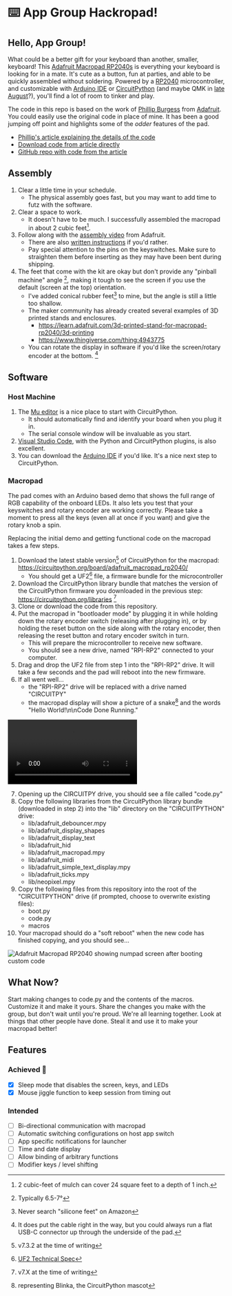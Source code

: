 # :keyboard: App Group Hackropad!

## Hello, App Group!

What could be a better gift for your keyboard than another, smaller, keyboard! This [Adafruit Macropad RP2040s](https://learn.adafruit.com/adafruit-macropad-rp2040) is everything your keyboard is looking for in a mate. It's cute as a button, fun at parties, and able to be quickly assembled without soldering. Powered by a [RP2040](https://www.raspberrypi.com/products/rp2040/) microcontroller, and customizable with [Arduino IDE](https://www.arduino.cc/en/software) or [CircuitPython](https://circuitpython.org) (and maybe QMK in [late August](https://github.com/qmk/qmk_firmware/issues/11649#issuecomment-1173050422)?), you'll find a lot of room to tinker and play.

The code in this repo is based on the work of [Phillip Burgess](https://github.com/PaintYourDragon) from [Adafruit](https://www.adafruit.com). You could easily use the original code in place of mine. It has been a good jumping off point and highlights some of the _odder_ features of the pad.

- [Phillip's article explaining the details of the code](https://learn.adafruit.com/macropad-hotkeys)
- [Download code from article directly](https://learn.adafruit.com/pages/22617/elements/3099360/download?type=zip)
- [GitHub repo with code from the article ](https://github.com/adafruit/Adafruit_Learning_System_Guides/tree/main/Macropad_Hotkeys)

## Assembly

1. Clear a little time in your schedule.
    - The physical assembly goes fast, but you may want to add time to futz with the software.
2. Clear a space to work.
    - It doesn't have to be much. I successfully assembled the macropad in about 2 cubic feet[^1].
3. Follow along with the [assembly video](https://www.youtube.com/watch?v=_aW90ufD6X0) from Adafruit.
    - There are also [written instructions](https://learn.adafruit.com/adafruit-macropad-rp2040/macropad-assembly) if you'd rather.
    - Pay special attention to the pins on the keyswitches. Make sure to straighten them before inserting as they may have been bent during shipping.
4. The feet that come with the kit are okay but don't provide any "pinball machine" angle [^2], making it tough to see the screen if you use the default (screen at the top) orientation.
    - I've added conical rubber feet[^3] to mine, but the angle is still a little too shallow.
    - The maker community has already created several examples of 3D printed stands and enclosures.
        - https://learn.adafruit.com/3d-printed-stand-for-macropad-rp2040/3d-printing
        - https://www.thingiverse.com/thing:4943775
    - You can rotate the display in software if you'd like the screen/rotary encoder at the bottom. [^4]

## Software

### Host Machine

1. The [Mu editor](https://codewith.mu) is a nice place to start with CircuitPython.
    - It should automatically find and identify your board when you plug it in.
    - The serial console window will be invaluable as you start.
2. [Visual Studio Code](https://code.visualstudio.com), with the Python and CircuitPython plugins, is also excellent.
3. You can download the [Arduino IDE](https://www.arduino.cc/en/software) if you'd like. It's a nice next step to CircuitPython.

### Macropad

The pad comes with an Arduino based demo that shows the full range of RGB capability of the onboard LEDs. It also lets you test that your keyswitches and rotary encoder are working correctly. Please take a moment to press all the keys (even all at once if you want) and give the rotary knob a spin.

Replacing the initial demo and getting functional code on the macropad takes a few steps.

1. Download the latest stable version[^5] of CircuitPython for the macropad: https://circuitpython.org/board/adafruit_macropad_rp2040/
    - You should get a UF2[^6] file, a firmware bundle for the microcontroller
2. Download the CircuitPython library bundle that matches the version of the CircuitPython firmware you downloaded in the previous step: https://circuitpython.org/libraries [^7]
3. Clone or download the code from this repository.
4. Put the macropad in "bootloader mode" by plugging it in while holding down the rotary encoder switch (releasing after plugging in), or by holding the reset button on the side along with the rotary encoder, then releasing the reset button and rotary encoder switch in turn.
    - This will prepare the microcontroller to receive new software.
    - You should see a new drive, named "RPI-RP2" connected to your computer.
5. Drag and drop the UF2 file from step 1 into the "RPI-RP2" drive. It will take a few seconds and the pad will reboot into the new firmware.
6. If all went well...
    - the "RPI-RP2" drive will be replaced with a drive named "CIRCUITPY"
    - the macropad display will show a picture of a snake[^8] and the words "Hello World!\n\nCode Done Running."
    
![](https://user-images.githubusercontent.com/488418/180620410-814385e7-e1d3-4115-998b-c69607bec525.mp4)

7. Opening up the CIRCUITPY drive, you should see a file called "code.py"
8. Copy the following libraries from the CircuitPython library bundle (downloaded in step 2) into the "lib" directory on the "CIRCUITPYTHON" drive:
    - lib/adafruit_debouncer.mpy
    - lib/adafruit_display_shapes
    - lib/adafruit_display_text
    - lib/adafruit_hid
    - lib/adafruit_macropad.mpy
    - lib/adafruit_midi
    - lib/adafruit_simple_text_display.mpy
    - lib/adafruit_ticks.mpy
    - lib/neopixel.mpy
9. Copy the following files from this repository into the root of the "CIRCUITPYTHON" drive (if prompted, choose to overwrite existing files):
    - boot.py
    - code.py
    - macros
10. Your macropad should do a "soft reboot" when the new code has finished copying, and you should see...

![Adafruit Macropad RP2040 showing numpad screen after booting custom code](https://user-images.githubusercontent.com/488418/180620517-7babf656-3f1b-4ee5-8c99-cc13901a7bea.jpg)

## What Now?

Start making changes to code.py and the contents of the macros. Customize it and make it yours. Share the changes you make with the group, but don't wait until you're proud. We're all learning together. Look at things that other people have done. Steal it and use it to make your macropad better!

## Features

### Achieved :tada:
- [x] Sleep mode that disables the screen, keys, and LEDs
- [x] Mouse jiggle function to keep session from timing out

### Intended
- [ ] Bi-directional communication with macropad
- [ ] Automatic switching configurations on host app switch
- [ ] App specific notifications for launcher
- [ ] Time and date display
- [ ] Allow binding of arbitrary functions
- [ ] Modifier keys / level shifting

[^1]: 2 cubic-feet of mulch can cover 24 square feet to a depth of 1 inch.
[^2]: Typically 6.5-7°
[^3]: Never search "silicone feet" on Amazon
[^4]: It does put the cable right in the way, but you could always run a flat USB-C connector up through the underside of the pad.
[^5]: v7.3.2 at the time of writing
[^6]: [UF2 Technical Spec](https://github.com/microsoft/uf2)
[^7]: v7.X at the time of writing
[^8]: representing Blinka, the CircuitPython mascot
